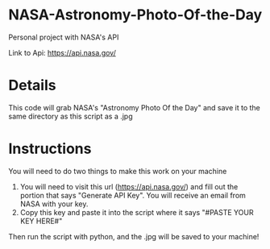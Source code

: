 # NASA-Astronomy-Photo-Of-the-Day
Personal project with NASA's API

Link to Api: https://api.nasa.gov/

# Details
This code will grab NASA's "Astronomy Photo Of the Day" and save it to the same directory as this script as a .jpg

# Instructions
You will need to do two things to make this work on your machine
1. You will need to visit this url (https://api.nasa.gov/) and fill out the portion that says "Generate API Key". You will receive an email from NASA with your key.
2. Copy this key and paste it into the script where it says "#PASTE YOUR KEY HERE#"

Then run the script with python, and the .jpg will be saved to your machine!
